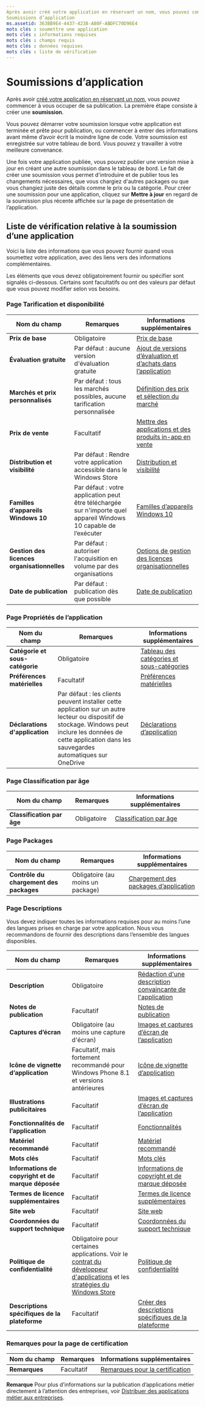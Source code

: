 ```yaml
---
Après avoir créé votre application en réservant un nom, vous pouvez commencer à vous occuper de sa publication. La première étape consiste à créer une soumission.
Soumissions d’application
ms.assetid: 363BB9E4-4437-4238-A80F-ABDFC70D96E4
mots clés : soumettre une application
mots clés : informations requises
mots clés : champs requis
mots clés : données requises
mots clés : liste de vérification
---
```


# Soumissions d’application


Après avoir [créé votre application en réservant un nom](create-your-app-by-reserving-a-name.md), vous pouvez commencer à vous occuper de sa publication. La première étape consiste à créer une **soumission**.

Vous pouvez démarrer votre soumission lorsque votre application est terminée et prête pour publication, ou commencer à entrer des informations avant même d’avoir écrit la moindre ligne de code. Votre soumission est enregistrée sur votre tableau de bord. Vous pouvez y travailler à votre meilleure convenance.

Une fois votre application publiée, vous pouvez publier une version mise à jour en créant une autre soumission dans le tableau de bord. Le fait de créer une soumission vous permet d'introduire et de publier tous les changements nécessaires, que vous chargiez d'autres packages ou que vous changiez juste des détails comme le prix ou la catégorie. Pour créer une soumission pour une application, cliquez sur **Mettre à jour** en regard de la soumission plus récente affichée sur la page de présentation de l’application.

## Liste de vérification relative à la soumission d’une application


Voici la liste des informations que vous pouvez fournir quand vous soumettez votre application, avec des liens vers des informations complémentaires.

Les éléments que vous devez obligatoirement fournir ou spécifier sont signalés ci-dessous. Certains sont facultatifs ou ont des valeurs par défaut que vous pouvez modifier selon vos besoins.

### Page Tarification et disponibilité
| Nom du champ                    | Remarques                                       | Informations supplémentaires                                                             |
|-------------------------------|---------------------------------------------|---------------------------------------------------------------------------|
| **Prix de base**                | Obligatoire                                    | [Prix de base](set-app-pricing-and-availability.md#base-price)              |
| **Évaluation gratuite**                | Par défaut : aucune version d'évaluation gratuite                      | [Ajout de versions d’évaluation et d’achats dans l’application](https://msdn.microsoft.com/library/windows/apps/jj193599)  |
| **Marchés et prix personnalisés** | Par défaut : tous les marchés possibles, aucune tarification personnalisée | [Définition des prix et sélection du marché](define-pricing-and-market-selection.md)              |
| **Prix de vente**              | Facultatif                                    | [Mettre des applications et des produits in-app en vente](put-apps-and-iaps-on-sale.md)                                       |
| **Distribution et visibilité** | Par défaut : Rendre votre application accessible dans le Windows Store | [Distribution et visibilité](set-app-pricing-and-availability.md#distribution-and-visibility) | 
| **Familles d’appareils Windows 10**  | Par défaut : votre application peut être téléchargée sur n'importe quel appareil Windows 10 capable de l’exécuter | [Familles d’appareils Windows 10](set-app-pricing-and-availability.md#windows-10-device-families) | 
| **Gestion des licences organisationnelles**    | Par défaut : autoriser l'acquisition en volume par des organisations | [Options de gestion des licences organisationnelles](organizational-licensing.md)                        | 
| **Date de publication**                | Par défaut : publication dès que possible      | [Date de publication](set-app-pricing-and-availability.md#publish-date)          |



### Page Propriétés de l’application

| Nom du champ                    | Remarques                                       | Informations supplémentaires                                                             |
|-------------------------------|---------------------------------------------|---------------------------------------------------------------------------|
| **Catégorie et sous-catégorie**  | Obligatoire                                    | [Tableau des catégories et sous-catégories](category-and-subcategory-table.md)       |
| **Préférences matérielles**      | Facultatif                                    | [Préférences matérielles](enter-app-properties.md#hardware_preferences)      |
| **Déclarations d'application**          | Par défaut : les clients peuvent installer cette application sur un autre lecteur ou dispositif de stockage. Windows peut inclure les données de cette application dans les sauvegardes automatiques sur OneDrive | [Déclarations d’application](app-declarations.md) |



### Page Classification par âge

| Nom du champ                    | Remarques                                       | Informations supplémentaires                          |
|-------------------------------|---------------------------------------------|----------------------------------------|
| **Classification par âge**               | Obligatoire                                    | [Classification par âge](age-ratings.md)          |



### Page Packages

| Nom du champ                    | Remarques                                       | Informations supplémentaires                          |
|-------------------------------|---------------------------------------------|----------------------------------------|
| **Contrôle du chargement des packages**    | Obligatoire (au moins un package)             | [Chargement des packages d’application](upload-app-packages.md) | 



### Page Descriptions

Vous devez indiquer toutes les informations requises pour au moins l’une des langues prises en charge par votre application. Nous vous recommandons de fournir des descriptions dans l’ensemble des langues disponibles.

| Nom du champ                    | Remarques                                       | Informations supplémentaires                                                     |
|-------------------------------|---------------------------------------------|-------------------------------------------------------------------|
| **Description**               | Obligatoire                                    | [Rédaction d'une description convaincante de l'application](write-a-great-app-description.md) | 
| **Notes de publication**             | Facultatif                                    | [Notes de publication](create-app-descriptions.md#release-notes)         |
| **Captures d’écran**               | Obligatoire (au moins une capture d'écran)          | [Images et captures d’écran de l’application](app-screenshots-and-images.md)       |
| **Icône de vignette d’application**             | Facultatif, mais fortement recommandé pour Windows Phone 8.1 et versions antérieures | [Icône de vignette d’application](create-app-descriptions.md#app-tile-icon) | 
| **Illustrations publicitaires**       | Facultatif                                    | [Images et captures d’écran de l’application](app-screenshots-and-images.md)       | 
| **Fonctionnalités de l’application**              | Facultatif                                    | [Fonctionnalités](create-app-descriptions.md#app-features)               |
| **Matériel recommandé**      | Facultatif                                    | [Matériel recommandé](create-app-descriptions.md#recommended-hardware) | 
| **Mots clés**                  | Facultatif                                    | [Mots clés](create-app-descriptions.md#keywords)                   |
| **Informations de copyright et de marque déposée** | Facultatif                                 | [Informations de copyright et de marque déposée](create-app-descriptions.md#copyright-and-trademark-info) | 
| **Termes de licence supplémentaires**  | Facultatif                                    | [Termes de licence supplémentaires](create-app-descriptions.md#additional-license-terms) | 
| **Site web**                   | Facultatif                                    | [Site web](create-app-descriptions.md#website)                     |
| **Coordonnées du support technique**      | Facultatif                                    | [Coordonnées du support technique](create-app-descriptions.md)                | 
| **Politique de confidentialité**            | Obligatoire pour certaines applications. Voir le [contrat du développeur d'applications](https://msdn.microsoft.com/library/windows/apps/hh694058) et les [stratégies du Windows Store](https://msdn.microsoft.com/library/windows/apps/dn764944.aspx#pol_10_5_1) | [Politique de confidentialité](create-app-descriptions.md#privacy-policy) | 
| **Descriptions spécifiques de la plateforme** | Facultatif                               | [Créer des descriptions spécifiques de la plateforme](create-platform-specific-descriptions.md) |



### Remarques pour la page de certification

| Nom du champ                    | Remarques                                       | Informations supplémentaires                                                     |
|-------------------------------|---------------------------------------------|-------------------------------------------------------------------|
| **Remarques**                     | Facultatif                                    | [Remarques pour la certification](notes-for-certification.md)             |

 
**Remarque** Pour plus d’informations sur la publication d’applications métier directement à l’attention des entreprises, voir [Distribuer des applications métier aux entreprises](distribute-lob-apps-to-enterprises.md).


<!--HONumber=Mar16_HO1-->


